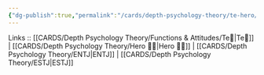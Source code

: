 ```yaml
---
{"dg-publish":true,"permalink":"/cards/depth-psychology-theory/te-hero/","noteIcon":"","created":"2023-01-05T12:06:08.503+01:00","updated":"2023-04-21T13:49:24.222+02:00"}
---
```


Links :: [[CARDS/Depth Psychology Theory/Functions & Attitudes/Te🏹\|Te🏹]] | [[CARDS/Depth Psychology Theory/Hero 🦸‍♂️\|Hero 🦸‍♂️]] | [[CARDS/Depth Psychology Theory/ENTJ\|ENTJ]] | [[CARDS/Depth Psychology Theory/ESTJ\|ESTJ]]
